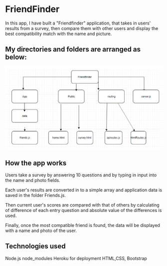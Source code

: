 # FriendFinder

In this app, I have built a "Friendfinder" application, that takes in users' results from a survey, then compare them with other users and display the best compatibility match with the name and picture.

## My directories and folders are arranged as below:

![Flowchart of folders](./Flowchart_folders.PNG)

## How the app works

Users take a survey by answering 10 questions and by typing in input into the name and photo fields.

Each user's results are converted in to a simple array and application data is saved in the folder Friends.js.

Then current user's scores are compared with that of others by calculating of difference of each entry question and absolute value of the differences is used.

Finally, once the most compatible friend is found, the data will be displayed with a name and photo of the user.

## Technologies used

Node.js
node_modules
Heroku for deployment
HTML,CSS, Bootstrap
